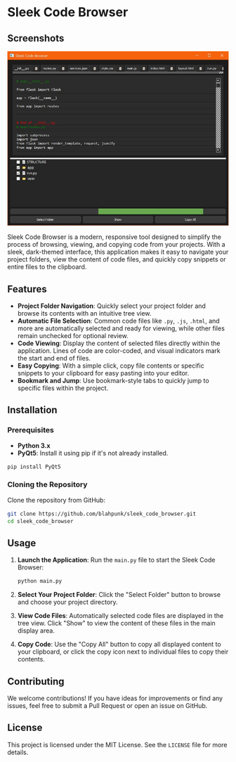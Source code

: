 
# Sleek Code Browser


## Screenshots

![EZ_ffmpeg GUI Screenshot](screenshots/09-04-2024_01.jpg)

Sleek Code Browser is a modern, responsive tool designed to simplify the process of browsing, viewing, and copying code from your projects. With a sleek, dark-themed interface, this application makes it easy to navigate your project folders, view the content of code files, and quickly copy snippets or entire files to the clipboard.

## Features

- **Project Folder Navigation**: Quickly select your project folder and browse its contents with an intuitive tree view.
- **Automatic File Selection**: Common code files like `.py`, `.js`, `.html`, and more are automatically selected and ready for viewing, while other files remain unchecked for optional review.
- **Code Viewing**: Display the content of selected files directly within the application. Lines of code are color-coded, and visual indicators mark the start and end of files.
- **Easy Copying**: With a simple click, copy file contents or specific snippets to your clipboard for easy pasting into your editor.
- **Bookmark and Jump**: Use bookmark-style tabs to quickly jump to specific files within the project.

## Installation

### Prerequisites

- **Python 3.x**
- **PyQt5**: Install it using pip if it's not already installed.

```bash
pip install PyQt5
```

### Cloning the Repository

Clone the repository from GitHub:

```bash
git clone https://github.com/blahpunk/sleek_code_browser.git
cd sleek_code_browser
```

## Usage

1. **Launch the Application**: Run the `main.py` file to start the Sleek Code Browser:

   ```bash
   python main.py
   ```

2. **Select Your Project Folder**: Click the "Select Folder" button to browse and choose your project directory.

3. **View Code Files**: Automatically selected code files are displayed in the tree view. Click "Show" to view the content of these files in the main display area.

4. **Copy Code**: Use the "Copy All" button to copy all displayed content to your clipboard, or click the copy icon next to individual files to copy their contents.

## Contributing

We welcome contributions! If you have ideas for improvements or find any issues, feel free to submit a Pull Request or open an issue on GitHub.

## License

This project is licensed under the MIT License. See the `LICENSE` file for more details.
